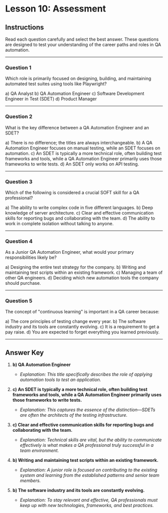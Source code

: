 # Lesson 10: Assessment

## Instructions

Read each question carefully and select the best answer. These questions are designed to test your understanding of the career paths and roles in QA automation.

---

### Question 1

Which role is primarily focused on designing, building, and maintaining automated test suites using tools like Playwright?

a) QA Analyst
b) QA Automation Engineer
c) Software Development Engineer in Test (SDET)
d) Product Manager

---

### Question 2

What is the key difference between a QA Automation Engineer and an SDET?

a) There is no difference; the titles are always interchangeable.
b) A QA Automation Engineer focuses on manual testing, while an SDET focuses on automation.
c) An SDET is typically a more technical role, often building test frameworks and tools, while a QA Automation Engineer primarily uses those frameworks to write tests.
d) An SDET only works on API testing.

---

### Question 3

Which of the following is considered a crucial SOFT skill for a QA professional?

a) The ability to write complex code in five different languages.
b) Deep knowledge of server architecture.
c) Clear and effective communication skills for reporting bugs and collaborating with the team.
d) The ability to work in complete isolation without talking to anyone.

---

### Question 4

As a Junior QA Automation Engineer, what would your primary responsibilities likely be?

a) Designing the entire test strategy for the company.
b) Writing and maintaining test scripts within an existing framework.
c) Managing a team of other QA engineers.
d) Deciding which new automation tools the company should purchase.

---

### Question 5

The concept of "continuous learning" is important in a QA career because:

a) The core principles of testing change every year.
b) The software industry and its tools are constantly evolving.
c) It is a requirement to get a pay raise.
d) You are expected to forget everything you learned previously.

---

## Answer Key

1. **b) QA Automation Engineer**
   - *Explanation: This title specifically describes the role of applying automation tools to test an application.*

2. **c) An SDET is typically a more technical role, often building test frameworks and tools, while a QA Automation Engineer primarily uses those frameworks to write tests.**
   - *Explanation: This captures the essence of the distinction—SDETs are often the architects of the testing infrastructure.*

3. **c) Clear and effective communication skills for reporting bugs and collaborating with the team.**
   - *Explanation: Technical skills are vital, but the ability to communicate effectively is what makes a QA professional truly successful in a team environment.*

4. **b) Writing and maintaining test scripts within an existing framework.**
   - *Explanation: A junior role is focused on contributing to the existing system and learning from the established patterns and senior team members.*

5. **b) The software industry and its tools are constantly evolving.**
   - *Explanation: To stay relevant and effective, QA professionals must keep up with new technologies, frameworks, and best practices.*